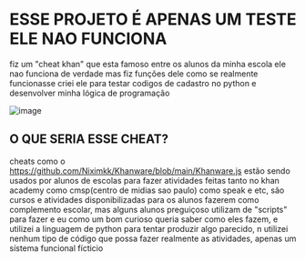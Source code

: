 <h1> ESSE PROJETO É APENAS UM TESTE ELE NAO FUNCIONA</h1>

<p1>fiz um "cheat khan" que esta famoso entre os alunos da minha escola</p1>
<p1>ele nao funciona de verdade mas fiz funções dele como se realmente funcionasse</p1>
<p1>criei ele para testar codigos de cadastro no python e desenvolver minha lógica de programação</p1>

![image](https://github.com/user-attachments/assets/f76faa84-38c4-4b52-9ceb-4cba28e7e607)

<h2> O QUE SERIA ESSE CHEAT?</h2>

<p1> cheats como o https://github.com/Niximkk/Khanware/blob/main/Khanware.js estão sendo usados por alunos de escolas para fazer atividades feitas tanto no khan academy como cmsp(centro de midias sao paulo) como speak e etc, são cursos e atividades disponibilizadas para os alunos fazerem como complemento escolar, mas alguns alunos preguiçoso utilizam de "scripts" para fazer e eu como um bom curioso queria saber como eles fazem, e utilizei a linguagem de python para tentar produzir algo parecido, n utilizei nenhum tipo de código que possa fazer realmente as atividades, apenas um sístema funcional fícticio</p1>
